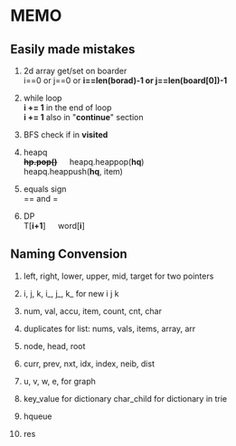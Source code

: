 # MEMO

## Easily made mistakes

1. 2d array get/set on boarder \
   i==0 or j==0 or __i==len(borad)-1 or j==len(board[0])-1__

2. while loop\
    __i += 1__ in the end of loop\
    __i += 1__ also in "__continue__" section

3. BFS check if in __visited__

3. heapq\
   ~~__hp.pop()__~~ &emsp;   heapq.heappop(__hq__)  \
   heapq.heappush(__hq__, item)
   
4. equals sign\
   ==  and = 

5. DP\
   T\[__i+1__]  &emsp;  word\[__i__]


## Naming Convension

1. left, right, lower, upper, mid, target for two pointers

2. i, j, k, i_, j_, k_  for new i j k

3. num, val, accu, item, count, cnt, char

3. duplicates for list: nums, vals, items, array, arr

4. node, head, root

6. curr, prev, nxt, idx, index, neib, dist

7. u, v, w, e,  for graph

3. key_value for dictionary
   char_child for dictionary in trie

8. hqueue

2. res